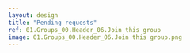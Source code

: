 ```yaml
---
layout: design
title: "Pending requests"
ref: 01.Groups_00.Header_06.Join this group
image: 01.Groups_00.Header_06.Join this group.png
---
```

